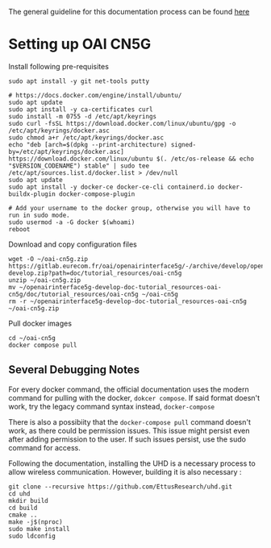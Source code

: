The general guideline for this documentation process can be found [here](https://gitlab.eurecom.fr/oai/openairinterface5g/-/tree/develop/doc)

# Setting up OAI CN5G
Install following pre-requisites

```
sudo apt install -y git net-tools putty

# https://docs.docker.com/engine/install/ubuntu/
sudo apt update
sudo apt install -y ca-certificates curl
sudo install -m 0755 -d /etc/apt/keyrings
sudo curl -fsSL https://download.docker.com/linux/ubuntu/gpg -o /etc/apt/keyrings/docker.asc
sudo chmod a+r /etc/apt/keyrings/docker.asc
echo "deb [arch=$(dpkg --print-architecture) signed-by=/etc/apt/keyrings/docker.asc] https://download.docker.com/linux/ubuntu $(. /etc/os-release && echo "$VERSION_CODENAME") stable" | sudo tee /etc/apt/sources.list.d/docker.list > /dev/null
sudo apt update
sudo apt install -y docker-ce docker-ce-cli containerd.io docker-buildx-plugin docker-compose-plugin

# Add your username to the docker group, otherwise you will have to run in sudo mode.
sudo usermod -a -G docker $(whoami)
reboot
```

Download and copy configuration files
```
wget -O ~/oai-cn5g.zip https://gitlab.eurecom.fr/oai/openairinterface5g/-/archive/develop/openairinterface5g-develop.zip?path=doc/tutorial_resources/oai-cn5g
unzip ~/oai-cn5g.zip
mv ~/openairinterface5g-develop-doc-tutorial_resources-oai-cn5g/doc/tutorial_resources/oai-cn5g ~/oai-cn5g
rm -r ~/openairinterface5g-develop-doc-tutorial_resources-oai-cn5g ~/oai-cn5g.zip
```

Pull docker images
```
cd ~/oai-cn5g
docker compose pull
```

## Several Debugging Notes
For every docker command, the official documentation uses the modern command for pulling with the docker, ```dokcer compose```. If said format doesn't work, try the legacy command syntax instead, ```docker-compose```

There is also a possibiity that the ```docker-compose pull``` command doesn't work, as there could be permission issues. This issue might persist even after adding permission to the user. If such issues persist, use the sudo command for access.

Following the documentation, installing the UHD is a necessary process to allow wireless communication. However, building it is also necessary :
```
git clone --recursive https://github.com/EttusResearch/uhd.git
cd uhd
mkdir build
cd build
cmake ..
make -j$(nproc)
sudo make install
sudo ldconfig
```

